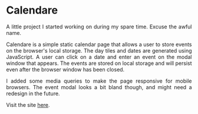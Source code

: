 # Calendare

<p align="justify">A little project I started working on during my spare time. Excuse the awful name.</p>

<p align="justify">Calendare is a simple static calendar page that allows a user to store events on the browser's local storage. The day tiles and dates are generated using JavaScript. A user can click on a date and enter an event on the modal window that appears. The events are stored on local storage and will persist even after the browser window has been closed.</p>

<p align="justify">I added some media queries to make the page responsive for mobile browsers. The event modal looks a bit bland though, and might need a redesign in the future.</p>

<p align="justify">Visit the site <a href="https://calendare.netlify.app/">here</a>.</p>
